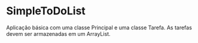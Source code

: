 # SimpleToDoList

 Aplicação básica com uma classe Principal e uma classe Tarefa. As tarefas devem ser armazenadas em um ArrayList.
